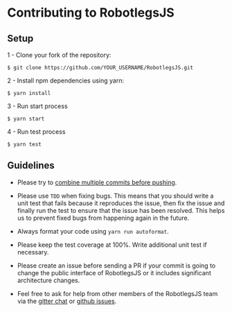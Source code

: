 # Contributing to RobotlegsJS

## Setup

1 - Clone your fork of the repository:
```
$ git clone https://github.com/YOUR_USERNAME/RobotlegsJS.git
```

2 - Install npm dependencies using yarn:
```
$ yarn install
```

3 - Run start process
```
$ yarn start
```

4 - Run test process
```
$ yarn test
```

## Guidelines

- Please try to [combine multiple commits before
pushing](http://stackoverflow.com/questions/6934752/combining-multiple-commits-before-pushing-in-git).

- Please use `TDD` when fixing bugs. This means that you should write a unit
test that fails because it reproduces the issue, then fix the issue and finally run
the test to ensure that the issue has been resolved. This helps us to prevent
fixed bugs from happening again in the future.

- Always format your code using `yarn run autoformat`.

- Please keep the test coverage at 100%. Write additional unit test if
necessary.

-  Please create an issue before sending a PR if your commit is going to change the
public interface of RobotlegsJS or it includes significant architecture
changes.

- Feel free to ask for help from other members of the RobotlegsJS team via the
[gitter chat]((https://gitter.im/RobotlegsJS/RobotlegsJS)) or
[github issues](https://github.com/RobotlegsJS/RobotlegsJS/issues).